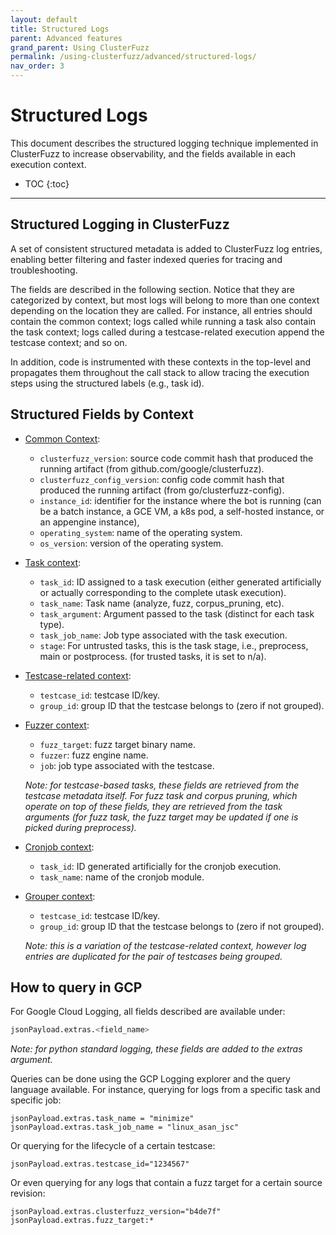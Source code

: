 ```yaml
---
layout: default
title: Structured Logs
parent: Advanced features
grand_parent: Using ClusterFuzz
permalink: /using-clusterfuzz/advanced/structured-logs/
nav_order: 3
---
```


# Structured Logs

This document describes the structured logging technique implemented in ClusterFuzz to increase observability, and the fields available in each execution context.

- TOC
{:toc}

---

## Structured Logging in ClusterFuzz

A set of consistent structured metadata is added to ClusterFuzz log entries, enabling better filtering and faster indexed queries for tracing and troubleshooting.

The fields are described in the following section. Notice that they are categorized by context, but most logs will belong to more than one context depending on the location they are called. For instance, all entries should contain the common context; logs called while running a task also contain the task context; logs called during a testcase-related execution append the testcase context; and so on.

In addition, code is instrumented with these contexts in the top-level and propagates them throughout the call stack to allow tracing the execution steps using the structured labels (e.g., task id).

## Structured Fields by Context

* [Common Context](https://github.com/google/clusterfuzz/blob/master/src/clusterfuzz/_internal/metrics/logs.py#L663):
  * `clusterfuzz_version`: source code commit hash that produced the running artifact (from github.com/google/clusterfuzz).
  * `clusterfuzz_config_version`: config code commit hash that produced the running artifact (from go/clusterfuzz-config).
  * `instance_id`: identifier for the instance where the bot is running (can be a batch instance, a GCE VM, a k8s pod, a self-hosted instance, or an appengine instance),
  * `operating_system`: name of the operating system.
  * `os_version`: version of the operating system.

* [Task context](https://github.com/google/clusterfuzz/blob/master/src/clusterfuzz/_internal/metrics/logs.py#L914):
  * `task_id`: ID assigned to a task execution (either generated artificially or actually corresponding to the complete utask execution).
  * `task_name`:  Task name (analyze, fuzz, corpus_pruning, etc).
  * `task_argument`:  Argument passed to the task (distinct for each task type).
  * `task_job_name`: Job type associated with the task execution.
  * `stage`: For untrusted tasks, this is the task stage, i.e., preprocess, main or postprocess. (for trusted tasks, it is set to n/a).
* [Testcase-related context](https://github.com/google/clusterfuzz/blob/master/src/clusterfuzz/_internal/metrics/logs.py#L954):
  * `testcase_id`: testcase ID/key.
  * `group_id`: group ID that the testcase belongs to (zero if not grouped).
* [Fuzzer context](https://github.com/google/clusterfuzz/blob/master/src/clusterfuzz/_internal/metrics/logs.py#L931):
  * `fuzz_target`: fuzz target binary name.
  * `fuzzer`: fuzz engine name.
  * `job`: job type associated with the testcase.

  *Note: for testcase-based tasks, these fields are retrieved from the testcase metadata itself. For fuzz task and corpus pruning, which operate on top of these fields, they are retrieved from the task arguments (for fuzz task, the fuzz target may be updated if one is picked during preprocess).*
* [Cronjob context](https://github.com/google/clusterfuzz/blob/master/src/clusterfuzz/_internal/metrics/logs.py#L993):
  * `task_id`: ID generated artificially for the cronjob execution.
  * `task_name`: name of the cronjob module.

* [Grouper context](https://github.com/google/clusterfuzz/blob/master/src/clusterfuzz/_internal/metrics/logs.py#L1004):
  * `testcase_id`: testcase ID/key.
  * `group_id`: group ID that the testcase belongs to (zero if not grouped).

  *Note: this is a variation of the testcase-related context, however log entries are duplicated for the pair of testcases being grouped.*

## How to query in GCP
For Google Cloud Logging, all fields described are available under:
```py
jsonPayload.extras.<field_name>
```
*Note: for python standard logging, these fields are added to the extras argument.*

Queries can be done using the GCP Logging explorer and the query language available. For instance, querying for logs from a specific task and specific job:

```
jsonPayload.extras.task_name = "minimize"
jsonPayload.extras.task_job_name = "linux_asan_jsc"
```
Or querying for the lifecycle of a certain testcase:

```
jsonPayload.extras.testcase_id="1234567"
```

Or even querying for any logs that contain a fuzz target for a certain source revision:

```
jsonPayload.extras.clusterfuzz_version="b4de7f"
jsonPayload.extras.fuzz_target:*
```
